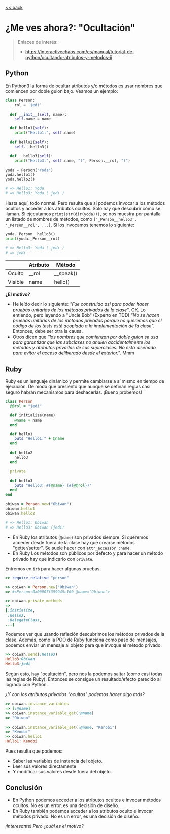 [<< back](README.md)

# ¿Me ves ahora?: "Ocultación"

> Enlaces de interés:
> * https://interactivechaos.com/es/manual/tutorial-de-python/ocultando-atributos-y-metodos-ii

## Python

En Python3 la forma de ocultar atributos y/o métodos es usar nombres que comiencen por doble guion bajo. Veamos un ejemplo:

```python
class Person:
  __rol = 'jedi'

  def __init__(self, name):
    self.name = name

  def hello1(self):
    print("Hello1:", self.name)

  def hello2(self):
    self.__hello3()

  def __hello3(self):
    print("Hello3:", self.name, "(", Person.__rol, ")")

yoda = Person("Yoda")
yoda.hello1()
yoda.hello2()

# => Hello1: Yoda
# => Hello3: Yoda ( jedi )
```

Hasta aquí, todo normal. Pero resulta que si podemos invocar a los métodos ocultos y acceder a los atributos ocultos. Sólo hay que descubrir cómo se llaman. Si ejecutamos `print(str(dir(yoda)))`, se nos muestra por pantalla un listado de nombres de métodos, como `['_Person__hello3', '_Person__rol', ...]`. Si los invocamos tenemos lo siguiente:

```python
yoda._Person__hello3()
print(yoda._Person__rol)

# => Hello3: Yoda ( jedi )
# => jedi
```

|         | Atributo | Método    |
| ------- | -------- | --------- |
| Oculto  | __rol    | __speak() |
| Visible | name     | hello()   |

**¿El motivo?**

* He leído decir lo siguiente: _"Fue construido así para poder hacer pruebas unitarias de los métodos privados de la clase"_. OK. Lo entiendo, pero leyendo a "Uncle Bob" (Experto en TDD) _"No se hacen pruebas unitarias de los métodos privados porque no queremos que el código de los tests esté acoplado a la implementación de la clase"._ Entonces, debe ser otra la causa.
* Otros dicen que _"los nombres que comienzan por doble guion se usa para garantizar que las subclases no anulen accidentalmente los métodos y atributos privados de sus superclases. No está diseñado para evitar el acceso deliberado desde el exterior."_. Mmm

## Ruby

Ruby es un lenguaje dinámico y permite cambiarse a sí mismo en tiempo de ejecución. De modo que presiento que aunque se definan reglas casi seguro habrán mecanismos para deshacerlas. ¡Bueno probemos!

```ruby
class Person
  @@rol = "jedi"

  def initialize(name)
    @name = name
  end

  def hello1
    puts "Hello1:" + @name
  end

  def hello2
    hello3
  end

  private

  def hello3
    puts "Hello3: #{@name} (#{@@rol})"
  end
end

obiwan = Person.new("Obiwan")
obiwam.hello1
obiwan.hello2

# => Hello1: Obiwan
# => Hello3: Obiwan (jedi)
```

* En Ruby los atributos (`@name`) son privados siempre. Si queremos acceder desde fuera de la clase hay que crearse métodos "getter/setter". Se suele hacer con `attr_accessor :name`.
* En Ruby Los métodos son públicos por defecto y para hacer un método privado hay que indicarlo con `private`.

Entremos en `irb` para hacer algunas pruebas:

```ruby
>> require_relative "person"

>> obiwan = Person.new("Obiwan")
=> #<Person:0x00007f399945c160 @name="Obiwan">

>> obiwan.private_methods
=>
[:initialize,                                                                 
 :hello3,                                                                     
 :DelegateClass,                                                              
...]
```

Podemos ver que usando reflexión descubrimos los métodos privados de la clase. Además, como la POO de Ruby funciona como paso de mensajes, podemos enviar un mensaje al objeto para que invoque el método privado.

```ruby
>> obiwan.send(:hello3)
Hello3:Obiwan
Hello3:jedi
```

Según esto, hay "ocultación", pero nos la podemos saltar (como casi todas las reglas de Ruby). Entonces se consigue un resultado/efecto parecido al logrado con Python.

_¿Y con los atributos privados "ocultos" podemos hacer algo más?_

```ruby
>> obiwan.instance_variables
=> [:@name]
>> obiwan.instance_variable_get(:@name)
=> "Obiwan"

>> obiwan.instance_variable_set(:@name, "Kenobi")
=> "Kenobi"
>> obiwan.hello1
Hello1: Kenobi
```

Pues resulta que podemos:
* Saber las variables de instancia del objeto.
* Leer sus valores directamente
* Y modificar sus valores desde fuera del objeto.

## Conclusión

* En Python podemos acceder a los atributos ocultos e invocar métodos ocultos. No es un error, es una decisión de diseño.
* En Ruby también podemos acceder a los atributos oculto e invocar métodos privado. No es un error, es una decisión de diseño.

_¡Interesante! Pero ¿cuál es el motivo?_
